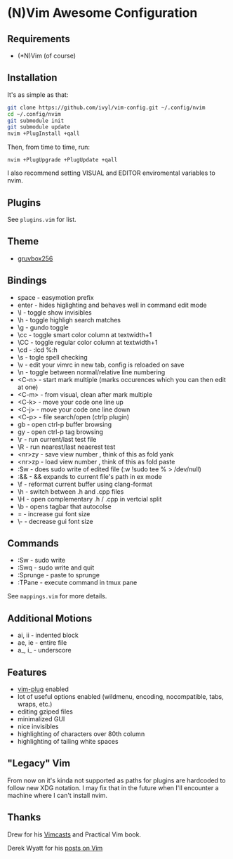 # (N)Vim Awesome Configuration

## Requirements
* (*N)Vim (of course)

## Installation
It's as simple as that:

```bash
git clone https://github.com/ivyl/vim-config.git ~/.config/nvim
cd ~/.config/nvim
git submodule init
git submodule update
nvim +PlugInstall +qall
```

Then, from time to time, run:

```
nvim +PlugUpgrade +PlugUpdate +qall
```

I also recommend setting VISUAL and EDITOR enviromental variables to nvim.

## Plugins
See `plugins.vim` for list.


## Theme
* [gruvbox256](https://github.com/morhetz/gruvbox)

## Bindings
* space - easymotion prefix
* enter - hides higlighting and behaves well in command edit mode
* \l - toggle show invisibles
* \h - toggle highligh search matches
* \g - gundo toggle
* \cc - toggle smart color column at textwidth+1
* \CC - toggle regular color column at textwidth+1
* \cd - :lcd %:h
* \s - togle spell checking
* \v - edit your vimrc in new tab, config is reloaded on save
* \n - toggle between normal/relative line numbering
* &lt;C-n&gt; - start mark multiple (marks occurences which you can then edit at
  one)
* &lt;C-m&gt; - from visual, clean after mark multiple
* &lt;C-k&gt; - move your code one line up
* &lt;C-j&gt; - move your code one line down
* &lt;C-p&gt; - file search/open (ctrlp plugin)
* gb - open ctrl-p buffer browsing
* gy - open ctrl-p tag browsing
* \r - run current/last test file
* \R - run nearest/last neaerest test
* &lt;nr&gt;zy - save view number <nr>, think of this as fold yank
* &lt;nr&gt;zp - load view number <nr>, think of this as fold paste
* :Sw - does sudo write of edited file (:w !sudo tee % > /dev/null)
* :&& - && expands to current file's path in ex mode
* \f - reformat current buffer using clang-format
* \h - switch between .h and .cpp files
* \H - open complementary .h / .cpp in vertcial split
* \b - opens tagbar that autocolse
* \= - increase gui font size
* \\- - decrease gui font size

## Commands
* :Sw - sudo write
* :Swq - sudo write and quit
* :Sprunge - paste to sprunge
* :TPane - execute command in tmux pane

See `mappings.vim` for more details.

## Additional Motions
* ai, ii - indented block
* ae, ie - entire file
* a\_, i\_ - underscore

## Features
* [vim-plug](https://github.com/junegunn/vim-plug) enabled
* lot of useful options enabled (wildmenu, encoding, nocompatible, tabs, wraps, etc.)
* editing gziped files
* minimalized GUI
* nice invisibles
* highlighting of characters over 80th column
* highlighting of tailing white spaces

## "Legacy" Vim
From now on it's kinda not supported as paths for plugins are hardcoded to
follow new XDG notation. I may fix that in the future when I'll encounter a
machine where I can't install nvim.

## Thanks
Drew for his [Vimcasts](http://vimcasts.org/) and Practical Vim book.

Derek Wyatt for his [posts on Vim](http://www.derekwyatt.org/vim/)

